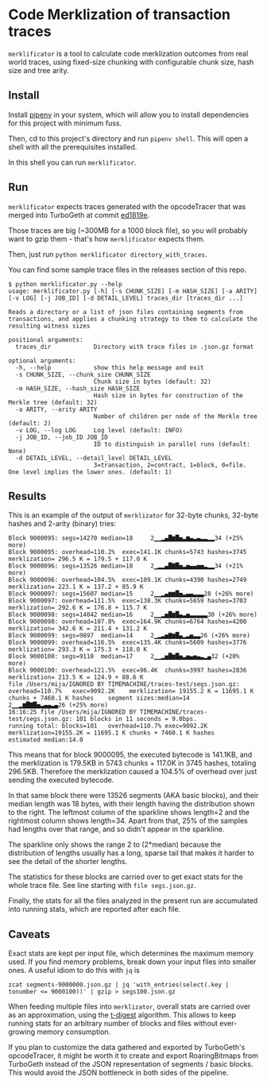 
# Code Merklization of transaction traces  
  
`merklificator` is a tool to calculate code merklization outcomes from real world traces, using fixed-size chunking with configurable chunk size, hash size and tree arity.  
  
  ## Install
  Install [pipenv](https://pipenv.pypa.io/en/latest/) in your system, which will allow you to install dependencies for this project with minimum fuss.
 
 Then, cd to this project's directory and run `pipenv shell`. This will open a shell with all the prerequisites installed.
 
In this shell you can run `merklificator`.

## Run
`merklificator` expects traces generated with the opcodeTracer that was merged into TurboGeth at commit [ed1819e](https://github.com/ledgerwatch/turbo-geth/commit/ed1819ec58c0e07e6276406f6c498d650cd3be15).

Those traces are big (~300MB for a 1000 block file), so you will probably want to gzip them - that's how `merklificator` expects them.

Then, just run `python merklificator directory_with_traces`.

You can find some sample trace files in the releases section of this repo.

```
$ python merklificator.py --help
usage: merklificator.py [-h] [-s CHUNK_SIZE] [-m HASH_SIZE] [-a ARITY] [-v LOG] [-j JOB_ID] [-d DETAIL_LEVEL] traces_dir [traces_dir ...]

Reads a directory or a list of json files containing segments from transactions, and applies a chunking strategy to them to calculate the resulting witness sizes

positional arguments:
  traces_dir            Directory with trace files in .json.gz format

optional arguments:
  -h, --help            show this help message and exit
  -s CHUNK_SIZE, --chunk_size CHUNK_SIZE
                        Chunk size in bytes (default: 32)
  -m HASH_SIZE, --hash_size HASH_SIZE
                        Hash size in bytes for construction of the Merkle tree (default: 32)
  -a ARITY, --arity ARITY
                        Number of children per node of the Merkle tree (default: 2)
  -v LOG, --log LOG     Log level (default: INFO)
  -j JOB_ID, --job_ID JOB_ID
                        ID to distinguish in parallel runs (default: None)
  -d DETAIL_LEVEL, --detail_level DETAIL_LEVEL
                        3=transaction, 2=contract, 1=block, 0=file. One level implies the lower ones. (default: 1)
```

## Results
This is an example of the output of `merklizator` for 32-byte chunks, 32-byte hashes and 2-arity (binary) tries:
```
Block 9000095: segs=14270 median=18		2▁▁▂▄█▆█▅▃▆▄▃▄▃▃▂▂34 (+25% more)
Block 9000095: overhead=110.2%	exec=141.1K	chunks=5743	hashes=3745	merklization= 296.5 K = 179.5 + 117.0 K
Block 9000096: segs=13526 median=18		2▁▂▂▄█▇█▅▃▅▄▄▅▅▃▂▂34 (+21% more)
Block 9000096: overhead=104.5%	exec=109.1K	chunks=4390	hashes=2749	merklization= 223.1 K = 137.2 + 85.9 K
Block 9000097: segs=15607 median=15		2▁▁▂▄▆▆█▅▃▄▄▃▃▃28 (+26% more)
Block 9000097: overhead=111.5%	exec=138.3K	chunks=5659	hashes=3703	merklization= 292.6 K = 176.8 + 115.7 K
Block 9000098: segs=14042 median=16		2▁▁▂▅█▆█▄▃▅▃▃▃▃▃30 (+26% more)
Block 9000098: overhead=107.8%	exec=164.9K	chunks=6764	hashes=4200	merklization= 342.6 K = 211.4 + 131.2 K
Block 9000099: segs=9897  median=14		2▁▂▃▅▇▆█▄▂▃▅▃▃26 (+26% more)
Block 9000099: overhead=116.5%	exec=135.4K	chunks=5609	hashes=3776	merklization= 293.3 K = 175.3 + 118.0 K
Block 9000100: segs=9110  median=17		2▁▁▂▅█▆█▅▃▅▄▅▄▃▂▄32 (+20% more)
Block 9000100: overhead=121.5%	exec=96.4K	chunks=3997	hashes=2836	merklization= 213.5 K = 124.9 + 88.6 K
file /Users/mija/IGNORED BY TIMEMACHINE/traces-test/segs.json.gz: overhead=110.7%	exec=9092.2K	merklization= 19155.2 K = 11695.1 K chunks + 7460.1 K hashes	segment sizes:median=14		2▁▁▂▆█▇█▅▃▄▄▃▄26 (+25% more)
16:16:25 file /Users/mija/IGNORED BY TIMEMACHINE/traces-test/segs.json.gz: 101 blocks in 11 seconds = 9.0bps.
running total: blocks=101	overhead=110.7%	exec=9092.2K	merklization=19155.2K = 11695.1 K chunks + 7460.1 K hashes		estimated median:14.0
```
This means that for block 9000095, the executed bytecode is 141.1KB, and the merklization is 179.5KB in 5743 chunks + 117.0K in 3745 hashes, totaling 296.5KB. Therefore the merklization caused a 104.5% of overhead over just sending the executed bytecode.

In that same block there were 13526 segments (AKA basic blocks), and their median length was 18 bytes, with their length having the distribution shown to the right. The leftmost column of the sparkline shows length=2 and the rightmost column shows length=34. Apart from that, 25% of the samples had lengths over that range, and so didn't appear in the sparkline.

The sparkline only shows the range 2 to (2*median) because the distribution of lengths usually has a long, sparse tail that makes it harder to see the detail of the shorter lengths.

The statistics for these blocks are carried over to get exact stats for the whole trace file. See line starting with `file segs.json.gz`.  

Finally, the stats for all the files analyzed in the present run are accumulated into running stats, which are reported after each file.

## Caveats
Exact stats are kept per input file, which determines the maximum memory used. If you find memory problems, break down your input files into smaller ones. A useful idiom to do this with `jq` is
```
zcat segments-9000000.json.gz | jq 'with_entries(select(.key | tonumber <= 9000100))' | gzip > segs100.json.gz
```

When feeding multiple files into `merklizator`, overall stats are carried over as an approximation, using the [t-digest](https://github.com/kpdemetriou/tdigest-cffi) algorithm. This allows to keep running stats for an arbitrary number of blocks and files without ever-growing memory consumption.

If you plan to customize the data gathered and exported by TurboGeth's opcodeTracer, it might be worth it to create and export RoaringBitmaps from TurboGeth instead of the JSON representation of segments / basic blocks. This would avoid the JSON bottleneck in both sides of the pipeline.
